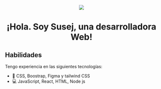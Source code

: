 <div id="header" align="center">
<img src= "https://media.giphy.com/media/LMcB8XospGZO8UQq87/giphy.gif" width="auto" />
<h1> ¡Hola. Soy Susej, una desarrolladora Web!</h1>
  
<div id="article" align="left">
     
<h2> Habilidades </h2>

Tengo experiencia en las siguientes tecnologías:

- 🎨 CSS, Boostrap, Figma y tailwind CSS
- 💻  JavaScript, React, HTML, Node js

</div>
  
</div>

